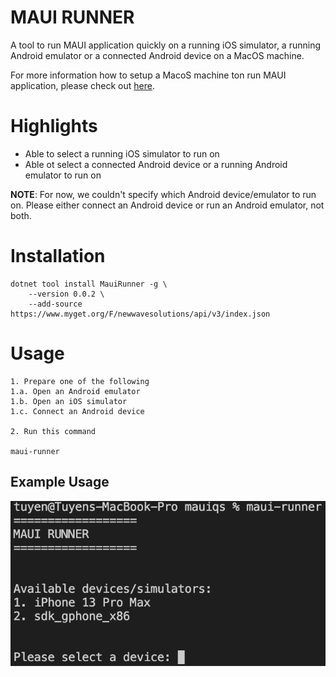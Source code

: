 # MAUI RUNNER
A tool to run MAUI application quickly on a running iOS simulator, a running Android emulator or a connected Android device on a MacOS machine.

For more information how to setup a MacoS machine ton run MAUI application, please check out [here](https://dev.to/davidortinau/installing-net-maui-on-macos-4mmc).

# Highlights
- Able to select a running iOS simulator to run on
- Able ot select a connected Android device or a running Android emulator to run on

**NOTE**: For now, we couldn't specify which Android device/emulator to run on. Please either connect an Android device or run an Android emulator, not both.

# Installation

```
dotnet tool install MauiRunner -g \
    --version 0.0.2 \
    --add-source https://www.myget.org/F/newwavesolutions/api/v3/index.json
```

# Usage

```
1. Prepare one of the following
1.a. Open an Android emulator
1.b. Open an iOS simulator
1.c. Connect an Android device

2. Run this command

maui-runner
```

## Example Usage
![usage-sample](./arts/usage-sample.png)

